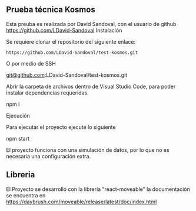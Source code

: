 ## Prueba técnica Kosmos

Esta preuba es realizada por David Sandoval, con el usuario de github https://github.com/LDavid-Sandoval
Instalación

Se requiere clonar el repositorio del siguiente enlace:

    https://github.com/LDavid-Sandoval/test-kosmos.git

O por medio de SSH

  git@github.com:LDavid-Sandoval/test-kosmos.git

Abrir la carpeta de archivos dentro de Visual Studio Code, para poder instalar dependencias requeridas.

  npm i 

Ejecución

Para ejecutar el proyecto ejecuté lo siguiente

  npm start

El proyecto funciona con una simulación de datos, por lo que no es necesaria una configuración extra.


## Libreria
El Proyecto se desarrolló con la librería "react-moveable" 
la documentación se encuentra en https://daybrush.com/moveable/release/latest/doc/index.html
